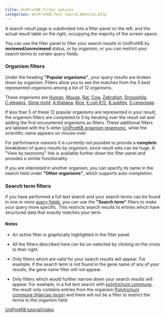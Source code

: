 ```yaml
---
title: UniProtKB filter options
categories: UniProtKB,Text_search,Website,help
---
```


A search result page is subdivided into a filter panel on the left, and the actual result table on the right, occupying the majority of the screen space.

You can use the filter panel to filter your search results in UniProtKB by **reviewed/unreviewed** status, or by organism, or you can restrict your search terms to certain query fields.

### Organism filters

Under the heading **"Popular organisms"**, your query results are broken down by organism. Filters allow you to see the matches from the 5 best represented organisms among a list of 12 organisms.

These organisms are [Human](https://www.uniprot.org/taxonomy/9606), [Mouse](https://www.uniprot.org/taxonomy/10090), [Rat](https://www.uniprot.org/taxonomy/10116), [Cow](https://www.uniprot.org/taxonomy/9913), [Zebrafish](https://www.uniprot.org/taxonomy/7955), [Drosophila](https://www.uniprot.org/taxonomy/7227), [C.elegans](https://www.uniprot.org/taxonomy/6239), [Slime mold](https://www.uniprot.org/taxonomy/44689), [A.thaliana](https://www.uniprot.org/taxonomy/3702), [Rice](https://www.uniprot.org/taxonomy/39947), [E.coli K12](https://www.uniprot.org/taxonomy/83333), [B.subtilis](https://www.uniprot.org/taxonomy/224308), [S.cerevisiae](https://www.uniprot.org/taxonomy/559292).

If less than 5 of these 12 popular organisms are represented in your result, the organism filters are completed to 5 by iterating over the result set and adding the first encountered organisms as filters. These additional filters are labeled with the 5-letter [UniProtKB organism mnemonic](https://www.uniprot.org/help/taxonomy), while the scientific name appears on mouse-over.

For performance reasons it is currently not possible to provide a **complete** breakdown of query results by organism, since result sets can be huge. A "View by taxonomy" link is available further down the filter panel and provides a similar functionality.

If you are interested in another organism, you can specify its name in the search field under **"Other organisms"**, which supports auto-completion.

### Search term filters

If you have performed a full text search and your search terms can be found in one or more [query fields](https://www.uniprot.org/help/query-fields), you can use the **"Search term"** filters to make your query more specific. This restricts search results to entries which have structured data that exactly matches your term.

#### Notes

-   An active filter is graphically highlighted in the filter panel.

<!-- -->

-   All the filters described here can be un-selected by clicking on the cross to their right.

<!-- -->

-   Only filters which are valid for your search results will appear. For example, if the search term is not found in the gene name of any of your results, the gene name filter will not appear.

<!-- -->

-   Only filters which would further narrow down your search results will appear. For example, in a full text search with [polytrichum commune](https://www.uniprot.org/uniprotkb/?query=polytrichum%20commune), the result only contains entries from the organism [Polytrichum commune (Haircap moss)](https://www.uniprot.org/taxonomy/3213) and there will not be a filter to restrict the terms to the organism field.

[UniProtKB tutorial/video](https://www.youtube.com/watch?v=BHu88Sv--mc)
